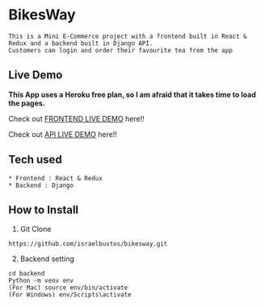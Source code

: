 # BikesWay

```
This is a Mini E-Commerce project with a frontend built in React & Redux and a backend built in Django API.
Customers can login and order their favourite tea from the app

```

## Live Demo

**This App uses a Heroku free plan, so I am afraid that it takes time to load the pages.**

Check out [FRONTEND LIVE DEMO](https://frontend-bikesway-israel.herokuapp.com/) here!!

Check out [API LIVE DEMO](https://backend-bikesway-israel.herokuapp.com/) here!!




## Tech used

```
* Frontend : React & Redux
* Backend : Django
```

## How to Install

1. Git Clone

```
https://github.com/israelbustos/bikesway.git

```

2. Backend setting

```
cd backend
Python -m venv env
(For Mac) source env/bin/activate
(For Windows) env/Scripts\activate

